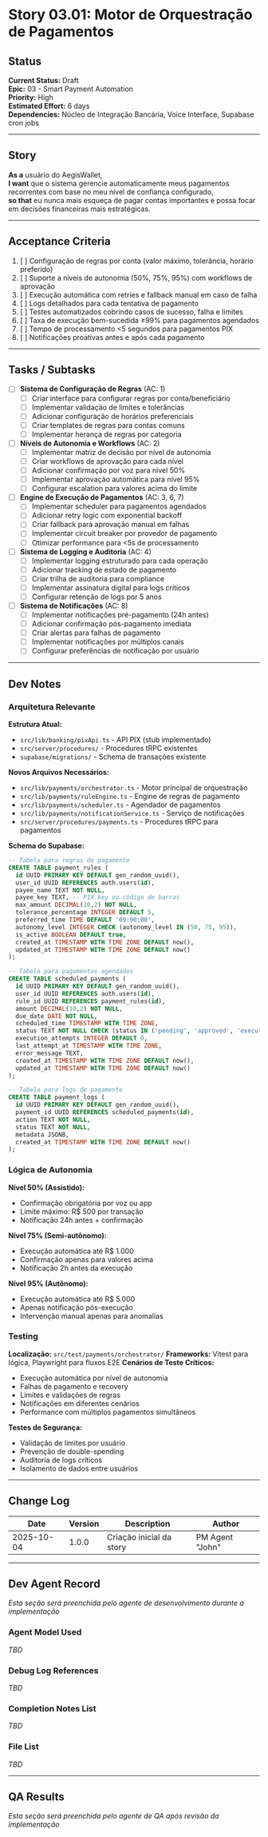 # Story 03.01: Motor de Orquestração de Pagamentos

## Status
**Current Status:** Draft  
**Epic:** 03 - Smart Payment Automation  
**Priority:** High  
**Estimated Effort:** 6 days  
**Dependencies:** Núcleo de Integração Bancária, Voice Interface, Supabase cron jobs

---

## Story

**As a** usuário do AegisWallet,  
**I want** que o sistema gerencie automaticamente meus pagamentos recorrentes com base no meu nível de confiança configurado,  
**so that** eu nunca mais esqueça de pagar contas importantes e possa focar em decisões financeiras mais estratégicas.

---

## Acceptance Criteria

1. [ ] Configuração de regras por conta (valor máximo, tolerância, horário preferido)
2. [ ] Suporte a níveis de autonomia (50%, 75%, 95%) com workflows de aprovação
3. [ ] Execução automática com retries e fallback manual em caso de falha
4. [ ] Logs detalhados para cada tentativa de pagamento
5. [ ] Testes automatizados cobrindo casos de sucesso, falha e limites
6. [ ] Taxa de execução bem-sucedida ≥99% para pagamentos agendados
7. [ ] Tempo de processamento <5 segundos para pagamentos PIX
8. [ ] Notificações proativas antes e após cada pagamento

---

## Tasks / Subtasks

- [ ] **Sistema de Configuração de Regras** (AC: 1)
  - [ ] Criar interface para configurar regras por conta/beneficiário
  - [ ] Implementar validação de limites e tolerâncias
  - [ ] Adicionar configuração de horários preferenciais
  - [ ] Criar templates de regras para contas comuns
  - [ ] Implementar herança de regras por categoria

- [ ] **Níveis de Autonomia e Workflows** (AC: 2)
  - [ ] Implementar matriz de decisão por nível de autonomia
  - [ ] Criar workflows de aprovação para cada nível
  - [ ] Adicionar confirmação por voz para nível 50%
  - [ ] Implementar aprovação automática para nível 95%
  - [ ] Configurar escalation para valores acima do limite

- [ ] **Engine de Execução de Pagamentos** (AC: 3, 6, 7)
  - [ ] Implementar scheduler para pagamentos agendados
  - [ ] Adicionar retry logic com exponential backoff
  - [ ] Criar fallback para aprovação manual em falhas
  - [ ] Implementar circuit breaker por provedor de pagamento
  - [ ] Otimizar performance para <5s de processamento

- [ ] **Sistema de Logging e Auditoria** (AC: 4)
  - [ ] Implementar logging estruturado para cada operação
  - [ ] Adicionar tracking de estado de pagamento
  - [ ] Criar trilha de auditoria para compliance
  - [ ] Implementar assinatura digital para logs críticos
  - [ ] Configurar retenção de logs por 5 anos

- [ ] **Sistema de Notificações** (AC: 8)
  - [ ] Implementar notificações pré-pagamento (24h antes)
  - [ ] Adicionar confirmação pós-pagamento imediata
  - [ ] Criar alertas para falhas de pagamento
  - [ ] Implementar notificações por múltiplos canais
  - [ ] Configurar preferências de notificação por usuário

---

## Dev Notes

### Arquitetura Relevante

**Estrutura Atual:**
- `src/lib/banking/pixApi.ts` - API PIX (stub implementado)
- `src/server/procedures/` - Procedures tRPC existentes
- `supabase/migrations/` - Schema de transações existente

**Novos Arquivos Necessários:**
- `src/lib/payments/orchestrator.ts` - Motor principal de orquestração
- `src/lib/payments/ruleEngine.ts` - Engine de regras de pagamento
- `src/lib/payments/scheduler.ts` - Agendador de pagamentos
- `src/lib/payments/notificationService.ts` - Serviço de notificações
- `src/server/procedures/payments.ts` - Procedures tRPC para pagamentos

**Schema do Supabase:**
```sql
-- Tabela para regras de pagamento
CREATE TABLE payment_rules (
  id UUID PRIMARY KEY DEFAULT gen_random_uuid(),
  user_id UUID REFERENCES auth.users(id),
  payee_name TEXT NOT NULL,
  payee_key TEXT, -- PIX key ou código de barras
  max_amount DECIMAL(10,2) NOT NULL,
  tolerance_percentage INTEGER DEFAULT 5,
  preferred_time TIME DEFAULT '09:00:00',
  autonomy_level INTEGER CHECK (autonomy_level IN (50, 75, 95)),
  is_active BOOLEAN DEFAULT true,
  created_at TIMESTAMP WITH TIME ZONE DEFAULT now(),
  updated_at TIMESTAMP WITH TIME ZONE DEFAULT now()
);

-- Tabela para pagamentos agendados
CREATE TABLE scheduled_payments (
  id UUID PRIMARY KEY DEFAULT gen_random_uuid(),
  user_id UUID REFERENCES auth.users(id),
  rule_id UUID REFERENCES payment_rules(id),
  amount DECIMAL(10,2) NOT NULL,
  due_date DATE NOT NULL,
  scheduled_time TIMESTAMP WITH TIME ZONE,
  status TEXT NOT NULL CHECK (status IN ('pending', 'approved', 'executed', 'failed', 'cancelled')),
  execution_attempts INTEGER DEFAULT 0,
  last_attempt_at TIMESTAMP WITH TIME ZONE,
  error_message TEXT,
  created_at TIMESTAMP WITH TIME ZONE DEFAULT now(),
  updated_at TIMESTAMP WITH TIME ZONE DEFAULT now()
);

-- Tabela para logs de pagamento
CREATE TABLE payment_logs (
  id UUID PRIMARY KEY DEFAULT gen_random_uuid(),
  payment_id UUID REFERENCES scheduled_payments(id),
  action TEXT NOT NULL,
  status TEXT NOT NULL,
  metadata JSONB,
  created_at TIMESTAMP WITH TIME ZONE DEFAULT now()
);
```

### Lógica de Autonomia

**Nível 50% (Assistido):**
- Confirmação obrigatória por voz ou app
- Limite máximo: R$ 500 por transação
- Notificação 24h antes + confirmação

**Nível 75% (Semi-autônomo):**
- Execução automática até R$ 1.000
- Confirmação apenas para valores acima
- Notificação 2h antes da execução

**Nível 95% (Autônomo):**
- Execução automática até R$ 5.000
- Apenas notificação pós-execução
- Intervenção manual apenas para anomalias

### Testing

**Localização:** `src/test/payments/orchestrator/`
**Frameworks:** Vitest para lógica, Playwright para fluxos E2E
**Cenários de Teste Críticos:**
- Execução automática por nível de autonomia
- Falhas de pagamento e recovery
- Limites e validações de regras
- Notificações em diferentes cenários
- Performance com múltiplos pagamentos simultâneos

**Testes de Segurança:**
- Validação de limites por usuário
- Prevenção de double-spending
- Auditoria de logs críticos
- Isolamento de dados entre usuários

---

## Change Log

| Date | Version | Description | Author |
|------|---------|-------------|--------|
| 2025-10-04 | 1.0.0 | Criação inicial da story | PM Agent "John" |

---

## Dev Agent Record

*Esta seção será preenchida pelo agente de desenvolvimento durante a implementação*

### Agent Model Used
*TBD*

### Debug Log References
*TBD*

### Completion Notes List
*TBD*

### File List
*TBD*

---

## QA Results

*Esta seção será preenchida pelo agente de QA após revisão da implementação*